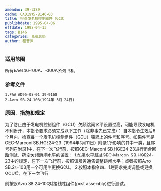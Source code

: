 ```yaml
---
amendno: 39-1389
cadno: CAD1995-B146-03
title: 检查发电机控制组件（GCU）
publishdate: 1995-04-06
effdate: 1995-04-13
tags: B146
categories: 民航总局
author: 程晋萍
---
```


### 适用范围 
所有BAe146-100A、-300A系列飞机

<!--more-->
### 参考文件
    1.FAA AD95-05-01 39-9168 
    2.Avro SB.24-103(1994年 3月 24日) 

### 原因、措施和规定 
为了防止由于发电机控制组件（GCU）欠频跳闸水平设置过高，可能导致发电机不利断开，本指令要求必须完成以下工作（除非事先已完成）： 
自本指令生效后6个月内，检查每一个发电机控制组件（GCU）铭牌上的件号和序号。如果件号是GEC-Marconi SB.HGE24-23（1994年3月11日）附录1所影响的其中一类，且序号列在附录1中，在下一次飞行前，按照GEC-Marconi SB.HGE24-23进行闭合回路测试，确定欠频跳闸水平的设置： 
1.如果水平超过GEC-Marconi SB.HGE24-23中的规定，在下一次飞行前，按照该服务通告调整跳闸水平；或者按照Avro SB.24-103用一个可用件更换GCU。 
2.按照本指令四、1段要求完成调整或更换GCU后，在下一次飞行
  
前按照Avro SB.24-103对接线柱组件(post assembly)进行测试。
